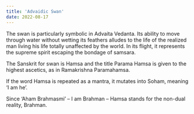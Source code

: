 ```yaml
---
title: 'Advaidic Swan'
date: 2022-08-17
---
```



The swan is particularly symbolic in Advaita Vedanta. Its ability to move through water without wetting its feathers alludes to the life of the realized man living his life totally unaffected by the world. In its flight, it represents the supreme spirit escaping the bondage of samsara.

The Sanskrit for swan is Hamsa and the title Parama Hamsa is given to the highest ascetics, as in Ramakrishna Paramahamsa.


If the word Hamsa is repeated as a mantra, it mutates into Soham, meaning ‘I am he’.

Since ‘Aham Brahmasmi’ – I am Brahman – Hamsa stands for the non-dual reality, Brahman.